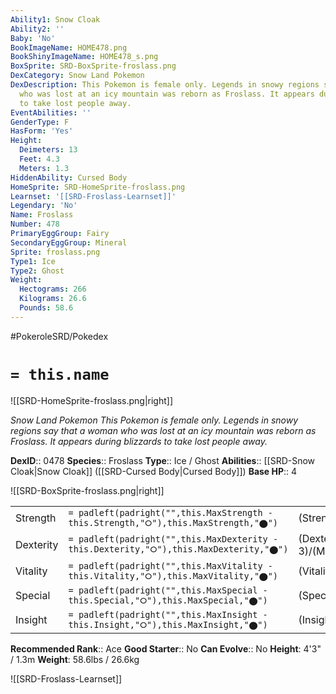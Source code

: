 ```yaml
---
Ability1: Snow Cloak
Ability2: ''
Baby: 'No'
BookImageName: HOME478.png
BookShinyImageName: HOME478_s.png
BoxSprite: SRD-BoxSprite-froslass.png
DexCategory: Snow Land Pokemon
DexDescription: This Pokemon is female only. Legends in snowy regions say that a woman
  who was lost at an icy mountain was reborn as Froslass. It appears during blizzards
  to take lost people away.
EventAbilities: ''
GenderType: F
HasForm: 'Yes'
Height:
  Deimeters: 13
  Feet: 4.3
  Meters: 1.3
HiddenAbility: Cursed Body
HomeSprite: SRD-HomeSprite-froslass.png
Learnset: '[[SRD-Froslass-Learnset]]'
Legendary: 'No'
Name: Froslass
Number: 478
PrimaryEggGroup: Fairy
SecondaryEggGroup: Mineral
Sprite: froslass.png
Type1: Ice
Type2: Ghost
Weight:
  Hectograms: 266
  Kilograms: 26.6
  Pounds: 58.6
---
```


#PokeroleSRD/Pokedex

# `= this.name`

![[SRD-HomeSprite-froslass.png|right]]

*Snow Land Pokemon*
*This Pokemon is female only. Legends in snowy regions say that a woman who was lost at an icy mountain was reborn as Froslass. It appears during blizzards to take lost people away.*

**DexID**:: 0478
**Species**:: Froslass
**Type**:: Ice / Ghost
**Abilities**:: [[SRD-Snow Cloak|Snow Cloak]] ([[SRD-Cursed Body|Cursed Body]])
**Base HP**:: 4

![[SRD-BoxSprite-froslass.png|right]]

|           |                                                                                        |                                          |
| --------- | -------------------------------------------------------------------------------------- | ---------------------------------------- |
| Strength  | `= padleft(padright("",this.MaxStrength - this.Strength,"⭘"),this.MaxStrength,"⬤")`    | (Strength::2)/(MaxStrength::5)   |
| Dexterity | `= padleft(padright("",this.MaxDexterity - this.Dexterity,"⭘"),this.MaxDexterity,"⬤")` | (Dexterity:: 3)/(MaxDexterity::6) |
| Vitality  | `= padleft(padright("",this.MaxVitality - this.Vitality,"⭘"),this.MaxVitality,"⬤")`    | (Vitality::2)/(MaxVitality::5)   |
| Special   | `= padleft(padright("",this.MaxSpecial - this.Special,"⭘"),this.MaxSpecial,"⬤")`       | (Special::2)/(MaxSpecial::5)     |
| Insight   | `= padleft(padright("",this.MaxInsight - this.Insight,"⭘"),this.MaxInsight,"⬤")`       | (Insight::2)/(MaxInsight::5)     |

**Recommended Rank**:: Ace
**Good Starter**:: No
**Can Evolve**:: No
**Height**: 4'3" / 1.3m
**Weight**: 58.6lbs / 26.6kg

![[SRD-Froslass-Learnset]]